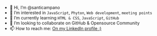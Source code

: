 - 👋 Hi, I’m @santicampano
- 👀 I’m interested in <code>JavaScript</code>, <code>Phyton</code>, <code>Web development</code>, <code>meeting points</code>
- 🌱 I’m currently learning <code>HTML & CSS</code>, <code>JavaScript</code>, <code>GitHub</code>
- 💞️ I’m looking to collaborate on GitHub & Opensource Community
- 📫 How to reach me: <a href="https://www.linkedin.com/in/santiagocampano/">On my LinkedIn profile :)<a/>

<!---
santicampano/santicampano is a ✨ special ✨ repository because its `README.md` (this file) appears on your GitHub profile.
You can click the Preview link to take a look at your changes.
--->
